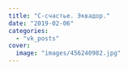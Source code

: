 ```yaml
---
title: "С-счастье. Эквадор."
date: "2019-02-06"
categories: 
  - "vk_posts"
cover:
  image: "images/456240982.jpg"
---
```



